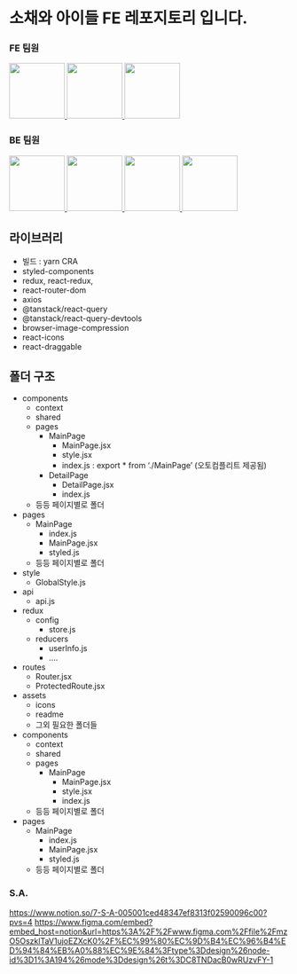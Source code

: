 # 소채와 아이들 FE 레포지토리 입니다.

### FE 팀원

  <a href="https://github.com/Haru-Im">
      <img src="https://github.com/Haru-Im.png" width="100" height="100"/>
  </a>
  <a href="https://github.com/taehyunkim3">
      <img src="https://github.com/taehyunkim3.png" width="100" height="100"/>
  </a>
  <a href="https://github.com/Kang-Gyeongwon">
      <img src="https://github.com/Kang-Gyeongwon.png" width="100" height="100"/>
  </a>

### BE 팀원

  <a href="https://github.com/mjm7542">
      <img src="https://github.com/mjm7542.png" width="100" height="100"/>
  </a>
  <a href="https://github.com/munyeol-Yoon">
      <img src="https://github.com/munyeol-Yoon.png" width="100" height="100"/>
  </a>
  <a href="https://github.com/GabrielaJeong">
      <img src="https://github.com/GabrielaJeong.png" width="100" height="100"/>
  </a>
  <a href="https://github.com/tkdgks7036">
      <img src="https://github.com/tkdgks7036.png" width="100" height="100"/>
  </a>

## 라이브러리

- 빌드 : yarn CRA
- styled-components
- redux, react-redux,
- react-router-dom
- axios
- @tanstack/react-query
- @tanstack/react-query-devtools
- browser-image-compression
- react-icons
- react-draggable

## 폴더 구조

- components
  - context
  - shared
  - pages
    - MainPage
      - MainPage.jsx
      - style.jsx
      - index.js : export \* from ‘./MainPage’ (오토컴플리트 제공됨)
    - DetailPage
      - DetailPage.jsx
      - index.js
  - 등등 페이지별로 폴더
- pages
  - MainPage
    - index.js
    - MainPage.jsx
    - styled.js
  - 등등 페이지별로 폴더
- style
  - GlobalStyle.js
- api
  - api.js
- redux
  - config
    - store.js
  - reducers
    - userInfo.js
    - ….
- routes
  - Router.jsx
  - ProtectedRoute.jsx
- assets
  - icons
  - readme
  - 그외 필요한 폴더들
- components
  - context
  - shared
  - pages
    - MainPage
      - MainPage.jsx
      - style.jsx
      - index.js
  - 등등 페이지별로 폴더
- pages
  - MainPage
    - index.js
    - MainPage.jsx
    - styled.js
  - 등등 페이지별로 폴더

### S.A.

https://www.notion.so/7-S-A-005001ced48347ef8313f02590096c00?pvs=4
https://www.figma.com/embed?embed_host=notion&url=https%3A%2F%2Fwww.figma.com%2Ffile%2FmzO5OszklTaV1ujoEZXcK0%2F%EC%99%80%EC%9D%B4%EC%96%B4%ED%94%84%EB%A0%88%EC%9E%84%3Ftype%3Ddesign%26node-id%3D1%3A194%26mode%3Ddesign%26t%3DC8TNDacB0wRUzvFY-1
